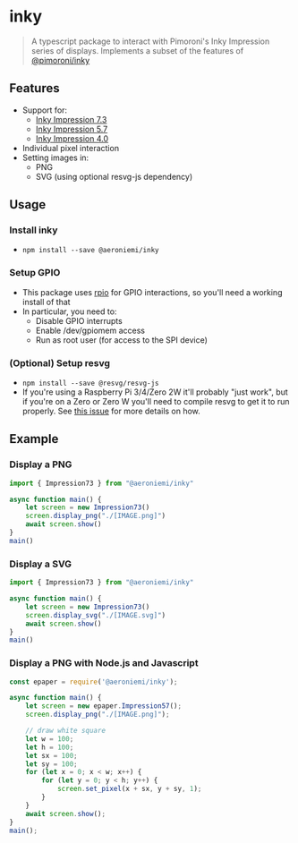 # inky
> A typescript package to interact with Pimoroni's Inky Impression series of displays. Implements a subset of the features of [@pimoroni/inky](https://github.com/pimoroni/inky)

## Features
- Support for:
    - [Inky Impression 7.3](https://shop.pimoroni.com/products/inky-impression-7-3)
    - [Inky Impression 5.7](https://shop.pimoroni.com/products/inky-impression-5-7)
    - [Inky Impression 4.0](https://shop.pimoroni.com/products/inky-impression-4)
- Individual pixel interaction
- Setting images in:
    - PNG
    - SVG (using optional resvg-js dependency)

## Usage
### Install inky
- ``npm install --save @aeroniemi/inky``

### Setup GPIO
-  This package uses [rpio](https://www.npmjs.com/package/rpio) for GPIO interactions, so you'll need a working install of that
-  In particular, you need to:
    -  Disable GPIO interrupts
    -  Enable /dev/gpiomem access
    -  Run as root user (for access to the SPI device)

### (Optional) Setup resvg
- ``npm install --save @resvg/resvg-js``
- If you're using a Raspberry Pi 3/4/Zero 2W it'll probably "just work", but if you're on a Zero or Zero W you'll need to compile resvg to get it to run properly. See [this issue](https://github.com/yisibl/resvg-js/issues/231) for more details on how.


## Example
### Display a PNG 
```ts
import { Impression73 } from "@aeroniemi/inky"

async function main() {
    let screen = new Impression73()
    screen.display_png("./[IMAGE.png]")
    await screen.show()
}
main()
```

### Display a SVG
```ts
import { Impression73 } from "@aeroniemi/inky"

async function main() {
    let screen = new Impression73()
    screen.display_svg("./[IMAGE.svg]")
    await screen.show()
}
main()
```

### Display a PNG with Node.js and Javascript
```js
const epaper = require('@aeroniemi/inky');

async function main() {
    let screen = new epaper.Impression57();
    screen.display_png("./[IMAGE.png]");

    // draw white square
    let w = 100;
    let h = 100;
    let sx = 100;
    let sy = 100;
    for (let x = 0; x < w; x++) {
        for (let y = 0; y < h; y++) {
            screen.set_pixel(x + sx, y + sy, 1);
        }
    }
    await screen.show();
}
main();
```
